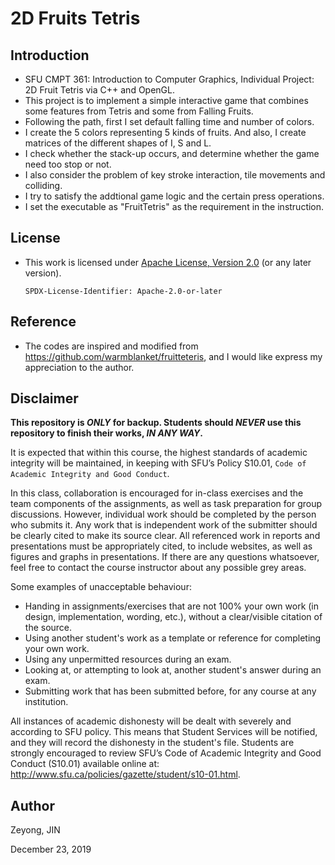 # 2D Fruits Tetris

## Introduction
- SFU CMPT 361: Introduction to Computer Graphics, Individual Project: 2D Fruit Tetris via C++ and OpenGL.
- This project is to implement a simple interactive game that combines some features
  from Tetris and some from Falling Fruits.
- Following the path, first I set default falling time and number of colors.
- I create the 5 colors representing 5 kinds of fruits. And also, I create matrices of the different shapes of I, S and L.
- I check whether the stack-up occurs, and determine whether the game need too stop or not.
- I also consider the problem of key stroke interaction, tile movements and colliding.
- I try to satisfy the addtional game logic and the certain press operations.
- I set the executable as "FruitTetris" as the requirement in the instruction.


## License

- This work is licensed under [Apache License, Version 2.0](https://www.apache.org/licenses/LICENSE-2.0) (or any later version). 

    `SPDX-License-Identifier: Apache-2.0-or-later`

## Reference
- The codes are inspired and modified from https://github.com/warmblanket/fruitteteris, and I would like express my appreciation to the author.

## Disclaimer

**This repository is *ONLY* for backup. Students should *NEVER* use this repository to finish their works, *IN ANY WAY*.**

It is expected that within this course, the highest standards of academic integrity will be maintained, in
keeping with SFU’s Policy S10.01, `Code of Academic Integrity and Good Conduct`.

In this class, collaboration is encouraged for in-class exercises and the team components of the assignments, as well
as task preparation for group discussions. However, individual work should be completed by the person
who submits it. Any work that is independent work of the submitter should be clearly cited to make its
source clear. All referenced work in reports and presentations must be appropriately cited, to include
websites, as well as figures and graphs in presentations. If there are any questions whatsoever, feel free
to contact the course instructor about any possible grey areas.

Some examples of unacceptable behaviour:
- Handing in assignments/exercises that are not 100% your own work (in design, implementation,
wording, etc.), without a clear/visible citation of the source.
- Using another student's work as a template or reference for completing your own work.
- Using any unpermitted resources during an exam.
- Looking at, or attempting to look at, another student's answer during an exam.
- Submitting work that has been submitted before, for any course at any institution.

All instances of academic dishonesty will be dealt with severely and according to SFU policy. This means
that Student Services will be notified, and they will record the dishonesty in the student's file. Students
are strongly encouraged to review SFU’s Code of Academic Integrity and Good Conduct (S10.01) available
online at: http://www.sfu.ca/policies/gazette/student/s10-01.html.

## Author

Zeyong, JIN

December 23, 2019
